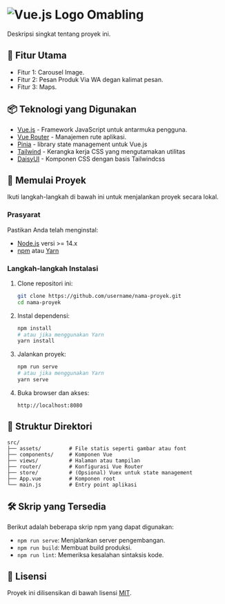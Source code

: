 # ![Vue.js Logo](https://vuejs.org/images/logo.png) Omabling

Deskripsi singkat tentang proyek ini.

## 🎯 Fitur Utama
- Fitur 1: Carousel Image.
- Fitur 2: Pesan Produk Via WA degan kalimat pesan.
- Fitur 3: Maps.

## 📦 Teknologi yang Digunakan
- [Vue.js](https://vuejs.org) - Framework JavaScript untuk antarmuka pengguna.
- [Vue Router](https://router.vuejs.org) - Manajemen rute aplikasi.
- [Pinia](https://pinia.vuejs.org/) - library state management untuk Vue.js
- [Tailwind](https://tailwindcss.com/) - Kerangka kerja CSS yang mengutamakan utilitas
- [DaisyUI](https://daisyui.com/) - Komponen CSS dengan basis Tailwindcss

## 🚀 Memulai Proyek

Ikuti langkah-langkah di bawah ini untuk menjalankan proyek secara lokal.

### Prasyarat
Pastikan Anda telah menginstal:
- [Node.js](https://nodejs.org) versi >= 14.x
- [npm](https://www.npmjs.com/) atau [Yarn](https://yarnpkg.com/)

### Langkah-langkah Instalasi
1. Clone repositori ini:
   ```bash
   git clone https://github.com/username/nama-proyek.git
   cd nama-proyek
   ```

2. Instal dependensi:
   ```bash
   npm install
   # atau jika menggunakan Yarn
   yarn install
   ```

3. Jalankan proyek:
   ```bash
   npm run serve
   # atau jika menggunakan Yarn
   yarn serve
   ```

4. Buka browser dan akses:
   ```
   http://localhost:8080
   ```

## 📂 Struktur Direktori
```plaintext
src/
├── assets/         # File statis seperti gambar atau font
├── components/     # Komponen Vue
├── views/          # Halaman atau tampilan
├── router/         # Konfigurasi Vue Router
├── store/          # (Opsional) Vuex untuk state management
├── App.vue         # Komponen root
└── main.js         # Entry point aplikasi
```

## 🛠️ Skrip yang Tersedia
Berikut adalah beberapa skrip npm yang dapat digunakan:
- `npm run serve`: Menjalankan server pengembangan.
- `npm run build`: Membuat build produksi.
- `npm run lint`: Memeriksa kesalahan sintaksis kode.

## 📄 Lisensi
Proyek ini dilisensikan di bawah lisensi [MIT](LICENSE).
